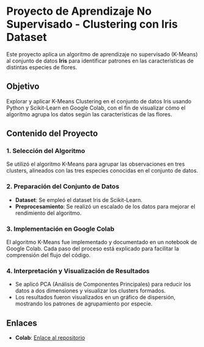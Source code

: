 # Proyecto de Aprendizaje No Supervisado - Clustering con Iris Dataset

Este proyecto aplica un algoritmo de aprendizaje no supervisado (K-Means) al conjunto de datos **Iris** para identificar patrones en las características de distintas especies de flores.

## Objetivo
Explorar y aplicar K-Means Clustering en el conjunto de datos Iris usando Python y Scikit-Learn en Google Colab, con el fin de visualizar cómo el algoritmo agrupa los datos según las características de las flores.

## Contenido del Proyecto

### 1. Selección del Algoritmo
Se utilizó el algoritmo K-Means para agrupar las observaciones en tres clusters, alineados con las tres especies conocidas en el conjunto de datos.

### 2. Preparación del Conjunto de Datos
- **Dataset**: Se empleó el dataset Iris de Scikit-Learn.
- **Preprocesamiento**: Se realizó un escalado de los datos para mejorar el rendimiento del algoritmo.

### 3. Implementación en Google Colab
El algoritmo K-Means fue implementado y documentado en un notebook de Google Colab. Cada paso del proceso está explicado para facilitar la comprensión del flujo del código.

### 4. Interpretación y Visualización de Resultados
- Se aplicó PCA (Análisis de Componentes Principales) para reducir los datos a dos dimensiones y visualizar los clusters formados.
- Los resultados fueron visualizados en un gráfico de dispersión, mostrando los patrones de agrupamiento por especie.

## Enlaces

- **Colab**: [Enlace al repositorio](https://colab.research.google.com/drive/1egyJ1UR86M0ZiT-DGkotclYHOescIIM1)
